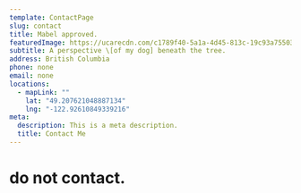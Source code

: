 ```yaml
---
template: ContactPage
slug: contact
title: Mabel approved.
featuredImage: https://ucarecdn.com/c1789f40-5a1a-4d45-813c-19c93a755035/-/preview/-/enhance/100/
subtitle: A perspective \[of my dog] beneath the tree.
address: British Columbia
phone: none
email: none
locations:
  - mapLink: ""
    lat: "49.207621048887134"
    lng: "-122.92610849339216"
meta:
  description: This is a meta description.
  title: Contact Me
---
```

# **do not contact.**